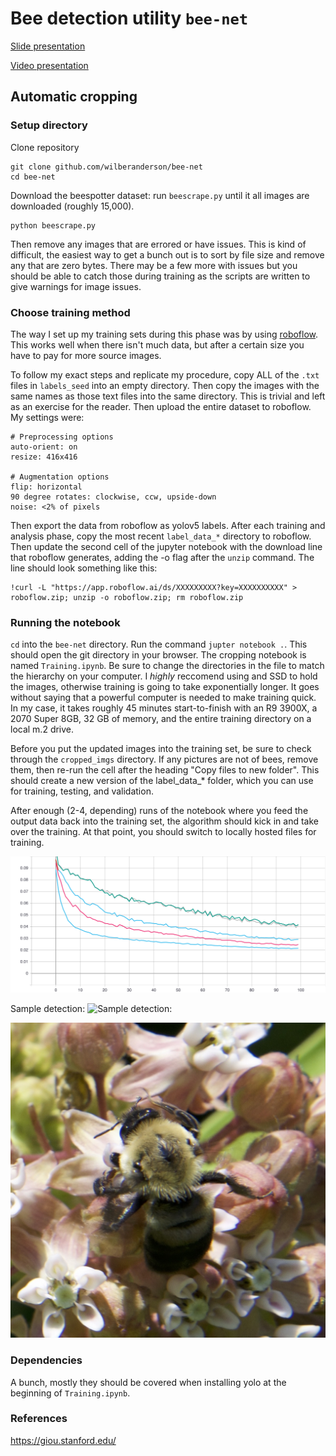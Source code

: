 # Bee detection utility `bee-net`

[Slide presentation](https://docs.google.com/presentation/d/1e2axk8f3Io_Na93GL4-SNr05wLJq_xfuC_8pxtovHgQ/edit?usp=sharing)

[Video presentation](https://youtu.be/mtkBBcZfD8A)

## Automatic cropping

### Setup directory

Clone repository

    git clone github.com/wilberanderson/bee-net
    cd bee-net

Download the beespotter dataset: run `beescrape.py` until it all images are downloaded (roughly 15,000).

    python beescrape.py

Then remove any images that are errored or have issues. This is kind of difficult, the easiest way to get a bunch out is to sort by file size and remove any that are zero bytes. There may be a few more with issues but you should be able to catch those during training as the scripts are written to give warnings for image issues.

### Choose training method

The way I set up my training sets during this phase was by using [roboflow](app.roboflow.ai). This works well when there isn't much data, but after a certain size you have to pay for more source images.

To follow my exact steps and replicate my procedure, copy ALL of the `.txt` files in `labels_seed` into an empty directory. Then copy the images with the same names as those text files into the same directory. This is trivial and left as an exercise for the reader. Then upload the entire dataset to roboflow. My settings were:
    
    # Preprocessing options
    auto-orient: on
    resize: 416x416

    # Augmentation options
    flip: horizontal
    90 degree rotates: clockwise, ccw, upside-down
    noise: <2% of pixels

Then export the data from roboflow as yolov5 labels. After each training and analysis phase, copy the most recent `label_data_*` directory to roboflow. Then update the second cell of the jupyter notebook with the download line that roboflow generates, adding the -o flag after the `unzip` command. The line should look something like this:

    !curl -L "https://app.roboflow.ai/ds/XXXXXXXXX?key=XXXXXXXXXX" > roboflow.zip; unzip -o roboflow.zip; rm roboflow.zip

### Running the notebook

`cd` into the `bee-net` directory. Run the command `jupter notebook .`. This should open the git directory in your browser. The cropping notebook is named `Training.ipynb`. Be sure to change the directories in the file to match the hierarchy on your computer. I *highly* reccomend using and SSD to hold the images, otherwise training is going to take exponentially longer. It goes without saying that a powerful computer is needed to make training quick. In my case, it takes roughly 45 minutes start-to-finish with an R9 3900X, a 2070 Super 8GB, 32 GB of memory, and the entire training directory on a local m.2 drive.

Before you put the updated images into the training set, be sure to check through the `cropped_imgs` directory. If any pictures are not of bees, remove
 them, then re-run the cell after the heading "Copy files to new folder". This should create a new version of the label_data_* folder, which you can use for training, testing, and validation.

After enough (2-4, depending) runs of the notebook where you feed the output data back into the training set, the algorithm should kick in and take over the training. At that point, you should switch to locally hosted files for training.

![GIOU loss](/git_images/yolo_train_giou_loss.svg)

Sample detection:
![Sample detection:](git_images/4978-1.jpg)

![...and the crop](git_images/4978-1c.jpg)

### Dependencies

A bunch, mostly they should be covered when installing yolo at the beginning of `Training.ipynb`.

### References

https://giou.stanford.edu/